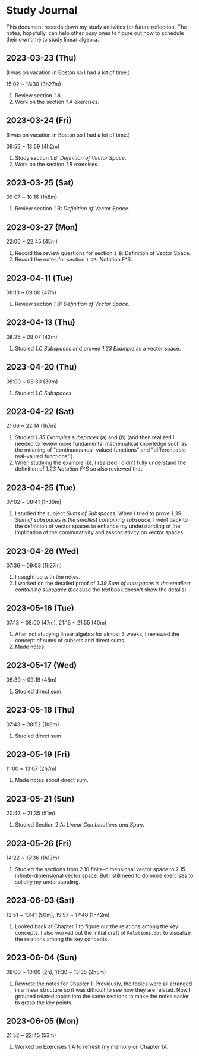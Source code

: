 # Study Journal

This document records down my study activities for future reflection. The notes, hopefully, can help other busy ones to figure out how to schedule their own time to study linear algebra.

## 2023-03-23 (Thu)

(I was on vacation in Boston so I had a lot of time.)

15:02 ~ 18:30 (3h27m)

1. Review section _1.A_.
2. Work on the section _1.A_ exercises.

## 2023-03-24 (Fri)

(I was on vacation in Boston so I had a lot of time.)

09:56 ~ 13:59 (4h2m)

1. Study section _1.B: Definition of Vector Space_.
2. Work on the section _1.B_ exercises.

## 2023-03-25 (Sat)

09:07 ~ 10:16 (1h8m)

1. Review section _1.B: Definition of Vector Space_.

## 2023-03-27 (Mon)

22:00 ~ 22:45 (45m)

1. Record the review questions for section `1.B`: Definition of Vector Space.
2. Record the notes for section `1.23`: Notation F^S.

## 2023-04-11 (Tue)

08:13 ~ 09:00 (47m)

1. Review section _1.B: Definition of Vector Space_.

## 2023-04-13 (Thu)

08:25 ~ 09:07 (42m)

1. Studied _1.C Subspaces_ and proved _1.33 Example_ as a vector space.

## 2023-04-20 (Thu)

08:00 ~ 08:30 (30m)

1. Studied _1.C Subspaces_.

## 2023-04-22 (Sat)

21:06 ~ 22:14 (1h7m)

1. Studied _1.35 Examples subspaces_ (a) and (b) (and then realized I needed to review more fundamental mathematical knowledge such as the meaning of "continuous real-valued functions" and "differentiable real-valued functions".)
2. When studying the example (b), I realized I didn't fully understand the definition of _1.23 Notation F^S_ so also reviewed that.

## 2023-04-25 (Tue)

07:02 ~ 08:41 (1h39m)

1. I studied the subject _Sums of Subspaces_. When I tried to prove _1.39 Sum of subspaces is the smallest containing subspace_, I went back to the definition of vector spaces to enhance my understanding of the implication of the commutativity and asscociativity on vector spaces.

## 2023-04-26 (Wed)

07:36 ~ 09:03 (1h27m)

1. I caught up with the notes.
2. I worked on the detailed proof of _1.39 Sum of subspaces is the smallest containing subspace_ (because the textbook doesn't show the details).

## 2023-05-16 (Tue)

07:13 ~ 08:00 (47m), 21:15 ~ 21:55 (40m)

1. After not studying linear algebra for almost 3 weeks, I reviewed the concept of sums of subsets and direct sums.
2. Made notes.

## 2023-05-17 (Wed)

08:30 ~ 09:19 (48m)

1. Studied direct sum.

## 2023-05-18 (Thu)

07:43 ~ 08:52 (1h8m)

1. Studied direct sum.

## 2023-05-19 (Fri)

11:00 ~ 13:07 (2h7m)

1. Made notes about direct sum.

## 2023-05-21 (Sun)

20:43 ~ 21:35 (51m)

1. Studied Section 2.A: _Linear Combinations and Span_.

## 2023-05-26 (Fri)

14:22 ~ 15:36 (1h13m)

1. Studied the sections from 2.10 finite-dimensional vector space to 2.15 infinite-dimensional vector space. But I still need to do more exercises to solidify my understanding.

## 2023-06-03 (Sat)

12:51 ~ 13:41 (50m), 15:57 ~ 17:40 (1h42m)

1. Looked back at Chapter 1 to figure out the relations among the key concepts. I also worked out the initial draft of `Relations.dot` to visualize the relations among the key concepts.

## 2023-06-04 (Sun)

08:00 ~ 10:00 (2h), 11:30 ~ 13:35 (2h5m)

1. Rewrote the notes for Chapter 1. Previously, the topics were all arranged in a linear structure so it was difficult to see how they are related. Now I grouped related topics into the same sections to make the notes easier to grasp the key points.

## 2023-06-05 (Mon)

21:52 ~ 22:45 (53m)

1. Worked on Exercises 1.A to refresh my memory on Chapter 1A.
